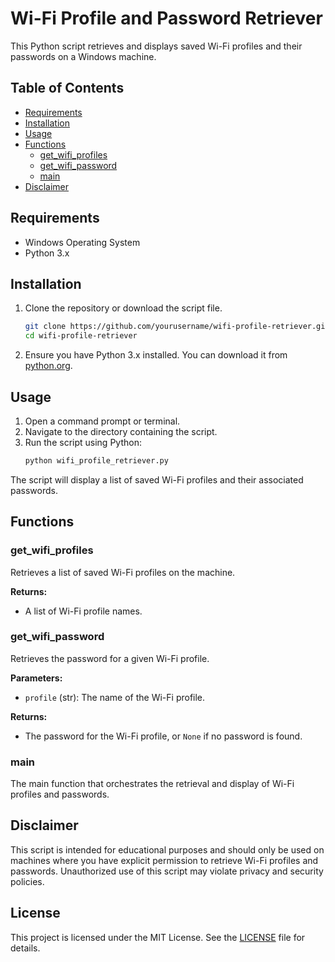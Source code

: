 # Wi-Fi Profile and Password Retriever

This Python script retrieves and displays saved Wi-Fi profiles and their passwords on a Windows machine.

## Table of Contents

- [Requirements](#requirements)
- [Installation](#installation)
- [Usage](#usage)
- [Functions](#functions)
  - [get_wifi_profiles](#get_wifi_profiles)
  - [get_wifi_password](#get_wifi_password)
  - [main](#main)
- [Disclaimer](#disclaimer)

## Requirements

- Windows Operating System
- Python 3.x

## Installation

1. Clone the repository or download the script file.
    ```sh
    git clone https://github.com/yourusername/wifi-profile-retriever.git
    cd wifi-profile-retriever
    ```

2. Ensure you have Python 3.x installed. You can download it from [python.org](https://www.python.org/).

## Usage

1. Open a command prompt or terminal.
2. Navigate to the directory containing the script.
3. Run the script using Python:
    ```sh
    python wifi_profile_retriever.py
    ```

The script will display a list of saved Wi-Fi profiles and their associated passwords.

## Functions

### get_wifi_profiles

Retrieves a list of saved Wi-Fi profiles on the machine.

**Returns:**
- A list of Wi-Fi profile names.

### get_wifi_password

Retrieves the password for a given Wi-Fi profile.

**Parameters:**
- `profile` (str): The name of the Wi-Fi profile.

**Returns:**
- The password for the Wi-Fi profile, or `None` if no password is found.

### main

The main function that orchestrates the retrieval and display of Wi-Fi profiles and passwords.

## Disclaimer

This script is intended for educational purposes and should only be used on machines where you have explicit permission to retrieve Wi-Fi profiles and passwords. Unauthorized use of this script may violate privacy and security policies.

## License

This project is licensed under the MIT License. See the [LICENSE](LICENSE) file for details.